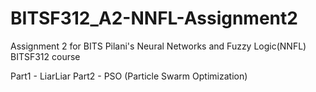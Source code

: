 # BITSF312_A2-NNFL-Assignment2
Assignment 2 for BITS Pilani's Neural Networks and Fuzzy Logic(NNFL) BITSF312 course

Part1 - LiarLiar
Part2 - PSO (Particle Swarm Optimization)
